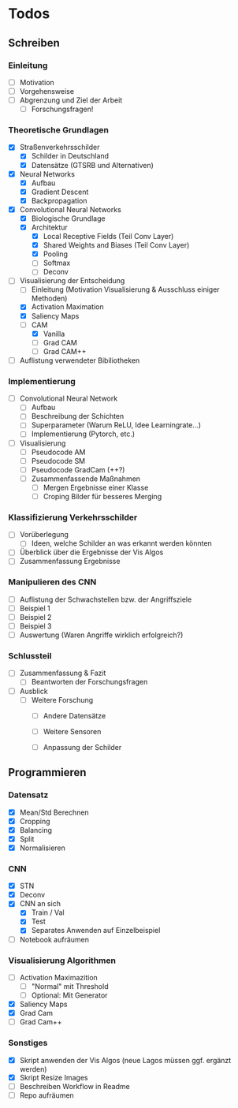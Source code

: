 # Todos

## Schreiben
### Einleitung
- [ ] Motivation
- [ ] Vorgehensweise
- [ ] Abgrenzung und Ziel der Arbeit 
	- [ ] Forschungsfragen!
### Theoretische Grundlagen
- [x] Straßenverkehrsschilder
   - [x] Schilder in Deutschland
   - [x] Datensätze (GTSRB und Alternativen)
- [x] Neural Networks
	- [x]  Aufbau
	- [x] Gradient Descent
	- [x] Backpropagation
- [x] Convolutional Neural Networks
	- [x] Biologische Grundlage
	- [x] Architektur
		- [x] Local Receptive Fields (Teil Conv Layer)
		- [x] Shared Weights and Biases (Teil Conv Layer)
		- [x] Pooling
		- [ ] Softmax
		- [ ] Deconv
- [ ] Visualisierung der Entscheidung
	- [ ] Einleitung (Motivation Visualisierung & Ausschluss einiger Methoden)
	- [x] Activation Maximation
	- [x] Saliency Maps
	- [ ] CAM
		- [x] Vanilla
		- [ ] Grad CAM
		- [ ] Grad CAM++
- [ ] Auflistung verwendeter Bibiliotheken

### Implementierung
- [ ] Convolutional Neural Network
	- [ ] Aufbau
	- [ ] Beschreibung der Schichten
	- [ ] Superparameter (Warum ReLU, Idee Learningrate...)
	- [ ] Implementierung (Pytorch, etc.)
- [ ] Visualisierung
	- [ ] Pseudocode AM
	- [ ] Pseudocode SM
	- [ ] Pseudocode GradCam (++?)
	- [ ] Zusammenfassende Maßnahmen
		- [ ] Mergen Ergebnisse einer Klasse 
		- [ ] Croping Bilder für besseres Merging
### Klassifizierung Verkehrsschilder
- [ ] Vorüberlegung
	- [ ] Ideen, welche Schilder an was erkannt werden könnten
- [ ] Überblick über die Ergebnisse der Vis Algos
- [ ] Zusammenfassung Ergebnisse

### Manipulieren des CNN
- [ ] Auflistung der Schwachstellen bzw. der Angriffsziele
- [ ] Beispiel 1
- [ ] Beispiel 2
- [ ] Beispiel 3
- [ ] Auswertung (Waren Angriffe wirklich erfolgreich?) 

### Schlussteil
- [ ] Zusammenfassung & Fazit
	- [ ] Beantworten der Forschungsfragen
- [ ] Ausblick
	- [ ] Weitere Forschung 
		- [ ] Andere Datensätze
		- [ ] Weitere Sensoren
		- [ ] Anpassung der Schilder


## Programmieren

### Datensatz
- [x] Mean/Std Berechnen
- [x] Cropping
- [x] Balancing
- [x] Split
- [x] Normalisieren

### CNN
- [x] STN
- [x] Deconv
- [x] CNN an sich
	- [x] Train / Val
	- [x] Test
	- [x] Separates Anwenden auf Einzelbeispiel
- [ ] Notebook aufräumen

### Visualisierung Algorithmen
- [ ] Activation Maximazition 
	- [ ] "Normal" mit Threshold
	- [ ] Optional: Mit Generator
- [x] Saliency Maps
- [x] Grad Cam
- [ ] Grad Cam++

### Sonstiges
- [x] Skript anwenden der Vis Algos (neue Lagos müssen ggf. ergänzt werden)
- [x] Skript Resize Images 
- [ ] Beschreiben Workflow in Readme
- [ ] Repo aufräumen
